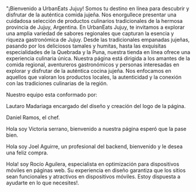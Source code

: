 "¡Bienvenido a UrbanEats Jujuy! Somos tu destino en línea para descubrir y disfrutar de la auténtica comida jujeña. Nos enorgullece presentar una cuidadosa selección de productos culinarios tradicionales de la hermosa provincia de Jujuy, Argentina.
En UrbanEats Jujuy, te invitamos a explorar una amplia variedad de sabores regionales que capturan la esencia y riqueza gastronómica de Jujuy. Desde las tradicionales empanadas jujeñas, pasando por los deliciosos tamales y humitas, hasta las exquisitas especialidades de la Quebrada y la Puna, nuestra tienda en línea ofrece una experiencia culinaria única.
Nuestra página está dirigida a los amantes de la comida regional, aventureros gastronómicos y personas interesadas en explorar y disfrutar de la auténtica cocina jujeña. Nos enfocamos en aquellos que valoran los productos locales, la autenticidad y la conexión con las tradiciones culinarias de la región.

Nuestro equipo esta conformado por:

Lautaro Madariaga encargado del diseño y creación del logo de la página.

Daniel Ramos, el chef.

Hola soy Victoria serrano, bienvenido a nuestra página esperó que la pase bien.

Hola soy Joel Aguirre, un profesional del backend, bienvenido y le desea una feliz compra.

Hola! soy Rocío Aguilera, especialista en optimización para dispositivos móviles en páginas web. Su experiencia en diseño  garantiza que los sitios sean funcionales y atractivos en dispositivos móviles. Estoy dispuesta a ayudarte en lo que necesites!.
